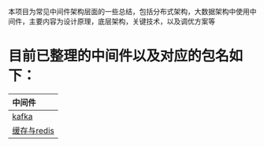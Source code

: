 本项目为常见中间件架构层面的一些总结，包括分布式架构，大数据架构中使用中间件，主要内容为设计原理，底层架构，关键技术，以及调优方案等
# 目前已整理的中间件以及对应的包名如下：

|中间件|
| :------ |
| [kafka](src/main/java/com/xiu/fastmiddleware/kafka/README.MD)|
| [缓存与redis](src/main/java/com/xiu/fastmiddleware/redis/README.MD)|